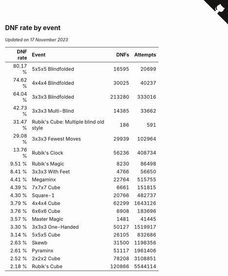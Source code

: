 ## DNF rate by event

*Updated on 17 November 2023*

| DNF rate | Event | DNFs | Attempts |
| ---: | :--- | ---: | ---: |
| 80.17 % | 5x5x5 Blindfolded | 16595 | 20699 |
| 74.62 % | 4x4x4 Blindfolded | 30025 | 40237 |
| 64.04 % | 3x3x3 Blindfolded | 213280 | 333016 |
| 42.73 % | 3x3x3 Multi-Blind | 14385 | 33662 |
| 31.47 % | Rubik's Cube: Multiple blind old style | 186 | 591 |
| 29.08 % | 3x3x3 Fewest Moves | 29939 | 102964 |
| 13.76 % | Rubik's Clock | 56236 | 408734 |
| 9.51 % | Rubik's Magic | 8230 | 86498 |
| 8.41 % | 3x3x3 With Feet | 4766 | 56650 |
| 4.41 % | Megaminx | 22764 | 515755 |
| 4.39 % | 7x7x7 Cube | 6661 | 151815 |
| 4.30 % | Square-1 | 20766 | 482737 |
| 3.79 % | 4x4x4 Cube | 62299 | 1643126 |
| 3.76 % | 6x6x6 Cube | 6908 | 183696 |
| 3.57 % | Master Magic | 1481 | 41445 |
| 3.30 % | 3x3x3 One-Handed | 50127 | 1519917 |
| 3.14 % | 5x5x5 Cube | 26105 | 832686 |
| 2.63 % | Skewb | 31500 | 1198356 |
| 2.61 % | Pyraminx | 51117 | 1961406 |
| 2.52 % | 2x2x2 Cube | 78208 | 3108851 |
| 2.18 % | Rubik's Cube | 120866 | 5544114 |


<a href="https://github.com/jonatanklosko/wca_statistics" class="github-corner" aria-label="View source on Github"><svg width="80" height="80" viewBox="0 0 250 250" style="fill:#151513; color:#fff; position: absolute; top: 0; border: 0; right: 0;" aria-hidden="true"><path d="M0,0 L115,115 L130,115 L142,142 L250,250 L250,0 Z"></path><path d="M128.3,109.0 C113.8,99.7 119.0,89.6 119.0,89.6 C122.0,82.7 120.5,78.6 120.5,78.6 C119.2,72.0 123.4,76.3 123.4,76.3 C127.3,80.9 125.5,87.3 125.5,87.3 C122.9,97.6 130.6,101.9 134.4,103.2" fill="currentColor" style="transform-origin: 130px 106px;" class="octo-arm"></path><path d="M115.0,115.0 C114.9,115.1 118.7,116.5 119.8,115.4 L133.7,101.6 C136.9,99.2 139.9,98.4 142.2,98.6 C133.8,88.0 127.5,74.4 143.8,58.0 C148.5,53.4 154.0,51.2 159.7,51.0 C160.3,49.4 163.2,43.6 171.4,40.1 C171.4,40.1 176.1,42.5 178.8,56.2 C183.1,58.6 187.2,61.8 190.9,65.4 C194.5,69.0 197.7,73.2 200.1,77.6 C213.8,80.2 216.3,84.9 216.3,84.9 C212.7,93.1 206.9,96.0 205.4,96.6 C205.1,102.4 203.0,107.8 198.3,112.5 C181.9,128.9 168.3,122.5 157.7,114.1 C157.9,116.9 156.7,120.9 152.7,124.9 L141.0,136.5 C139.8,137.7 141.6,141.9 141.8,141.8 Z" fill="currentColor" class="octo-body"></path></svg></a><style>.github-corner:hover .octo-arm{animation:octocat-wave 560ms ease-in-out}@keyframes octocat-wave{0%,100%{transform:rotate(0)}20%,60%{transform:rotate(-25deg)}40%,80%{transform:rotate(10deg)}}@media (max-width:500px){.github-corner:hover .octo-arm{animation:none}.github-corner .octo-arm{animation:octocat-wave 560ms ease-in-out}}</style>
